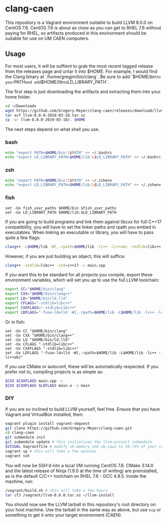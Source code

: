 # clang-caen

This repository is a Vagrant environment suitable to build LLVM 8.0.0 on
CentOS 7.6. CentOS 7.6 is about as close as you can get to RHEL 7.6 without
paying for RHEL, so artifacts produced in this environment should be suitable
for use on UM CAEN computers.

## Usage

For most users, it will be suffient to grab the most recent tagged release from
the releases page and untar it into $HOME. For example, I would find the Clang
binary at `/home/gregjm/bin/clang`. Be sure to add `$HOME/bin` to your `PATH`
and add `$HOME/lib` to `LD_LIBRARY_PATH`.

The first step is just downloading the artifacts and extracting them into your
home folder.

```bash
cd ~/Downloads
wget https://github.com/Gregory-Meyer/clang-caen/releases/download/llvm-8.0.0-2019-03-18/llvm-8.0.0-2019-03-18.tar.xz
tar xvf llvm-8.0.0-2019-03-18.tar.xz
cp -ar llvm-8.0.0-2019-03-18/. $HOME
```

The next steps depend on what shell you use.

### bash

```bash
echo "export PATH=$HOME/bin:\$PATH" >> ~/.bashrc
echo "export LD_LIBRARY_PATH=$HOME/lib:\$LD_LIBRARY_PATH" >> ~/.bashrc
```

### zsh

```zsh
echo "export PATH=$HOME/bin:\$PATH" >> ~/.zshenv
echo "export LD_LIBRARY_PATH=$HOME/lib:\$LD_LIBRARY_PATH" >> ~/.zshenv
```

### fish

```fish
set -Ux fish_user_paths $HOME/bin $fish_user_paths
set -Ux LD_LIBRARY_PATH $HOME/lib:$LD_LIBRARY_PATH
```

If you are going to build programs and link them against libcxx for full C++17
compatibility, you will have to set the linker paths and rpath you embed in
executables. When linking an executable or library, you will have to pass quite
a few flags:

```bash
clang++ -L$HOME/lib -Wl,-rpath=$HOME/lib -lc++ -lc++abi -stdlib=libc++ -std=c++17 main.cpp
```

However, if you are just building an object, this will suffice:

```bash
clang++ -stdlib=libc++ -std=c++17 -c main.cpp
```

If you want this to be standard for all projects you compile, export these
environment variables, which will set you up to use the full LLVM toolchain:

```bash
export CC="$HOME/bin/clang"
export CXX="$HOME/bin/clang++"
export LD="$HOME/bin/ld.lld"
export CFLAGS="-stdlib=libc++"
export CXXFLAGS="-stdlib=libc++"
export LDFLAGS="-fuse-ld=lld -Wl,-rpath=$HOME/lib -L$HOME/lib -lc++ -lc++abi"
```

Or in fish:

```fish
set -Ux CC "$HOME/bin/clang"
set -Ux CXX "$HOME/bin/clang++"
set -Ux LD "$HOME/bin/ld.lld"
set -Ux CFLAGS "-stdlib=libc++"
set -Ux CXXFLAGS "-stdlib=libc++"
set -Ux LDFLAGS "-fuse-ld=lld -Wl,-rpath=$HOME/lib -L$HOME/lib -lc++ -lc++abi"
```

If you use CMake or autoconf, these will be automatically respected. If you
prefer not to, compiling projects is as simple as:

```bash
$CXX $CXXFLAGS main.cpp -c
$CXX $CXXFLAGS $LDFLAGS main.o -o main
```

### DIY

If you are so inclined to build LLVM yourself, feel free. Ensure that you have
Vagrant and VirtualBox installed, then:

```bash
vagrant plugin install vagrant-vbguest
git clone https://github.com/Gregory-Meyer/clang-caen.git
cd clang-caen
git submodule init
git submodule update # this initializes the llvm-project submodule
$VISUAL Vagrantfile # modify vb.memory and vb.cpus to 50-75% of your resources
vagrant up # this will take a few minutes
vagrant ssh
```

You will now be SSH'd into a local VM running CentOS 7.6. CMake 3.14.0 and the
latest release of Ninja (1.9.0 at the time of writing) are preinstalled, as is
the default C/C++ toolchain on RHEL 7.6 - GCC 4.8.5. Inside the machine, run:

```bash
/vagrant/build.sh # this will take a few hours
tar cfJ /vagrant/llvm-8.0.0.tar.xz ~/llvm-install
```

You should now see the LLVM tarball in this repository's root directory on your
host machine. Use the tarball in the same way as above, but use `scp` or
something to get it onto your target environment (CAEN).
